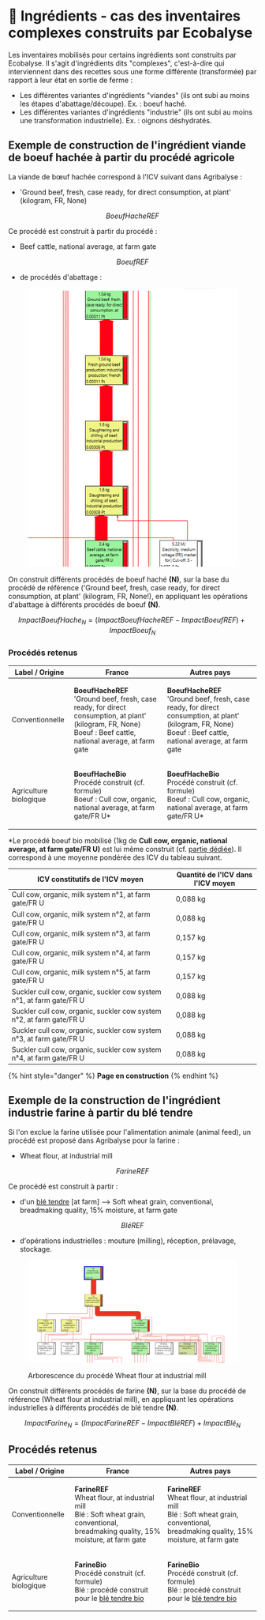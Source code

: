 # 🐄 Ingrédients - cas des inventaires complexes construits par Ecobalyse

Les inventaires mobilisés pour certains ingrédients sont construits par Ecobalyse. Il s'agit d'ingrédients dits "complexes", c'est-à-dire qui interviennent dans des recettes sous une forme différente (transformée) par rapport à leur état en sortie de ferme : &#x20;

* Les différentes variantes d'ingrédients "viandes" (ils ont subi au moins les étapes d'abattage/découpe). Ex. : boeuf haché.
* Les différentes variantes d'ingrédients "industrie" (ils ont subi au moins une transformation industrielle). Ex. : oignons déshydratés.

## Exemple de construction de l'ingrédient viande de boeuf hachée à partir du procédé agricole

La viande de bœuf hachée correspond à l'ICV suivant dans Agribalyse :&#x20;

* 'Ground beef, fresh, case ready, for direct consumption, at plant' (kilogram, FR, None)

$$
BoeufHacheREF
$$

Ce procédé est construit à partir du procédé :&#x20;

* Beef cattle, national average, at farm gate

$$
BoeufREF
$$

* de procédés d'abattage : &#x20;

<figure><img src="../../.gitbook/assets/beef.png" alt=""><figcaption></figcaption></figure>

On construit différents procédés de boeuf haché **(N)**, sur la base du procédé de référence ('Ground beef, fresh, case ready, for direct consumption, at plant' (kilogram, FR, None!), en appliquant les opérations d'abattage à différents procédés de boeuf **(N)**.

$$
ImpactBoeufHache_N = (ImpactBoeufHacheREF - ImpactBoeufREF )+ImpactBoeuf_N
$$

### Procédés retenus

| Label / Origine        | France                                                                                                                                                                                  | Autres pays                                                                                                                                                                             |
| ---------------------- | --------------------------------------------------------------------------------------------------------------------------------------------------------------------------------------- | --------------------------------------------------------------------------------------------------------------------------------------------------------------------------------------- |
| Conventionnelle        | <p><strong>BoeufHacheREF</strong><br>'Ground beef, fresh, case ready, for direct consumption, at plant' (kilogram, FR, None)<br>Boeuf : Beef cattle, national average, at farm gate</p> | <p><strong>BoeufHacheREF</strong><br>'Ground beef, fresh, case ready, for direct consumption, at plant' (kilogram, FR, None)<br>Boeuf : Beef cattle, national average, at farm gate</p> |
| Agriculture biologique | <p><strong>BoeufHacheBio</strong><br>Procédé construit (cf. formule)<br>Boeuf : Cull cow, organic, national average, at farm gate/FR U*</p>                                             | <p><strong>BoeufHacheBio</strong><br>Procédé construit (cf. formule)<br>Boeuf : Cull cow, organic, national average, at farm gate/FR U*</p>                                             |

\*Le procédé boeuf bio mobilisé (1kg de **Cull cow, organic, national average, at farm gate/FR U)** est lui même construit (cf. [partie dédiée](boeuf-hache.md)). Il correspond à une moyenne pondérée des ICV du tableau suivant.&#x20;

<table><thead><tr><th width="319">ICV constitutifs de l'ICV moyen</th><th>Quantité de l'ICV dans l'ICV moyen</th></tr></thead><tbody><tr><td>Cull cow, organic, milk system n°1, at farm gate/FR U</td><td>0,088 kg</td></tr><tr><td>Cull cow, organic, milk system n°2, at farm gate/FR U</td><td>0,088 kg</td></tr><tr><td>Cull cow, organic, milk system n°3, at farm gate/FR U</td><td>0,157 kg</td></tr><tr><td>Cull cow, organic, milk system n°4, at farm gate/FR U</td><td>0,157 kg</td></tr><tr><td>Cull cow, organic, milk system n°5, at farm gate/FR U</td><td>0,157 kg</td></tr><tr><td>Suckler cull cow, organic, suckler cow system n°1, at farm gate/FR U</td><td>0,088 kg</td></tr><tr><td>Suckler cull cow, organic, suckler cow system n°2, at farm gate/FR U</td><td>0,088 kg</td></tr><tr><td>Suckler cull cow, organic, suckler cow system n°3, at farm gate/FR U</td><td>0,088 kg</td></tr><tr><td>Suckler cull cow, organic, suckler cow system n°4, at farm gate/FR U</td><td>0,088 kg</td></tr></tbody></table>

{% hint style="danger" %}
**Page en construction**
{% endhint %}

## Exemple de la construction de l'ingrédient industrie farine à partir du blé tendre

Si l'on exclue la farine utilisée pour l'alimentation animale (animal feed), un procédé est proposé dans Agribalyse pour la farine :&#x20;

* Wheat flour, at industrial mill

$$
FarineREF
$$

Ce procédé est construit à partir :&#x20;

* d'un [blé tendre](https://fabrique-numerique.gitbook.io/ecobalyse/alimentaire/ingredients-agricoles/ble-tendre) \[at farm] --> Soft wheat grain, conventional, breadmaking quality, 15% moisture, at farm gate

$$
BléREF
$$

* d'opérations industrielles : mouture (milling), réception, prélavage, stockage.&#x20;

<figure><img src="../../.gitbook/assets/Image collée à 2022-11-9 17-42.png" alt=""><figcaption><p>Arborescence du procédé Wheat flour at industrial mill</p></figcaption></figure>

On construit différents procédés de farine **(N)**, sur la base du procédé de référence (Wheat flour at industrial mill), en appliquant les opérations industrielles à différents procédés de blé tendre **(N)**.

$$
ImpactFarine_N = (ImpactFarineREF - ImpactBléREF )+ImpactBlé_N
$$

## Procédés retenus

| Label / Origine        | France                                                                                                                                                        | Autres pays                                                                                                                                                   |
| ---------------------- | ------------------------------------------------------------------------------------------------------------------------------------------------------------- | ------------------------------------------------------------------------------------------------------------------------------------------------------------- |
| Conventionnelle        | <p><strong>FarineREF</strong><br>Wheat flour, at industrial mill<br>Blé : Soft wheat grain, conventional, breadmaking quality, 15% moisture, at farm gate</p> | <p><strong>FarineREF</strong><br>Wheat flour, at industrial mill<br>Blé : Soft wheat grain, conventional, breadmaking quality, 15% moisture, at farm gate</p> |
| Agriculture biologique | <p><strong>FarineBio</strong><br>Procédé construit (cf. formule)<br>Blé : procédé construit pour le <a href="boeuf-hache.md">blé tendre bio</a></p>           | <p><strong>FarineBio</strong><br>Procédé construit (cf. formule)<br>Blé : procédé construit pour le <a href="boeuf-hache.md">blé tendre bio</a></p>           |

